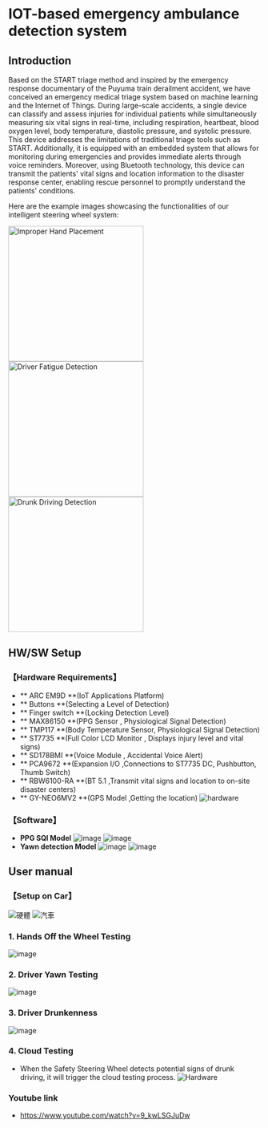 # IOT-based emergency ambulance detection system
## Introduction
Based on the START triage method and inspired by the emergency response documentary of the Puyuma train derailment accident, we have conceived an emergency medical triage system based on machine learning and the Internet of Things.
During large-scale accidents, a single device can classify and assess injuries for individual patients while simultaneously measuring six vital signs in real-time, including respiration, heartbeat, blood oxygen level, body temperature, diastolic pressure, and systolic pressure. This device addresses the limitations of traditional triage tools such as START. Additionally, it is equipped with an embedded system that allows for monitoring during emergencies and provides immediate alerts through voice reminders. Moreover, using Bluetooth technology, this device can transmit the patients' vital signs and location information to the disaster response center, enabling rescue personnel to promptly understand the patients' conditions.

Here are the example images showcasing the functionalities of our intelligent steering wheel system:

<p float="left">
  <img src="https://github.com/hsh0615/picture/blob/main/%E5%9C%96%E7%89%878.png" alt="Improper Hand Placement" width="270" />
  <img src="https://github.com/hsh0615/picture/blob/main/%E5%9C%96%E7%89%877.png" alt="Driver Fatigue Detection" width="270" /> 
  <img src="https://github.com/hsh0615/picture/blob/main/%E5%9C%96%E7%89%879.png" alt="Drunk Driving Detection" width="270" />
</p>

## HW/SW Setup
### 【Hardware Requirements】
- **     ARC EM9D       **(IoT Applications Platform)
- **      Buttons		**(Selecting a Level of Detection)
- **   Finger switch    **(Locking Detection Level)
- **      MAX86150      **(PPG Sensor 			  , Physiological Signal Detection)
- **       TMP117		**(Body Temperature Sensor, Physiological Signal Detection)
- **       ST7735		**(Full Color LCD Monitor , Displays injury level and vital signs)
- ** 	  SD178BMI      **(Voice Module			  , Accidental Voice Alert)
- **      PCA9672		**(Expansion I/O		  ,Connections to ST7735 DC, Pushbutton, Thumb Switch)
- **     RBW6100-RA		**(BT 5.1				  ,Transmit vital signs and location to on-site disaster centers)
- **     GY-NEO6MV2     **(GPS Model			  ,Getting the location)
![hardware](https://github.com/hsh0615/picture/blob/main/%E5%9C%96%E7%89%875.png)
### 【Software】
- **PPG SQI Model**
![image](https://github.com/hsh0615/picture/blob/main/SQI-good-bad.png)
![image](https://github.com/hsh0615/picture/blob/main/accuracy-sqi.png)
- **Yawn detection Model**
![image](https://github.com/hsh0615/picture/blob/main/Yawn.png)
![image](https://github.com/hsh0615/picture/blob/main/accuracy-yawn.png)

## User manual
### 【Setup on Car】
![硬體](https://github.com/hsh0615/picture/blob/main/%E7%A1%AC%E9%AB%94.png) ![汽車](https://github.com/hsh0615/picture/blob/main/car-resize.png)
### 1. Hands Off the Wheel Testing
![image](https://github.com/hsh0615/picture/blob/main/hand-off.png)
### 2. Driver Yawn Testing
![image](https://github.com/hsh0615/picture/blob/main/Driver-Yawn.png)
### 3. Driver Drunkenness
![image](https://github.com/hsh0615/picture/blob/main/Drunk.png)
### 4. Cloud Testing
- When the Safety Steering Wheel detects potential signs of drunk driving, it will trigger the cloud testing process.
![Hardware](https://github.com/hsh0615/picture/blob/main/python-cloud-gps.png)

### Youtube link
- https://www.youtube.com/watch?v=9_kwLSGJuDw
